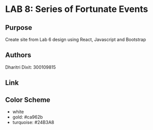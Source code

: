 # LAB 8: Series of Fortunate Events

## Purpose
Create site from Lab 6 design using React, Javascript and Bootstrap

## Authors
Dharitri Dixit: 300109815

## Link

## Color Scheme
- white
- gold: #ca962b
- turquoise: #24B3A8
